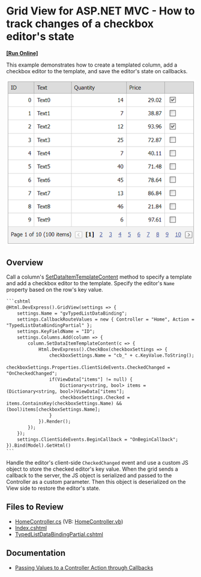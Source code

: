 # Grid View for ASP.NET MVC - How to track changes of a checkbox editor's state
<!-- run online -->
**[[Run Online]](https://codecentral.devexpress.com/e3979/)**
<!-- run online end -->

This example demonstrates how to create a templated column, add a checkbox editor to the template, and save the editor's state on callbacks.

![Save checkbox state](saveCheckboxState.png)

## Overview

Call a column's [SetDataItemTemplateContent](https://docs.devexpress.com/AspNetMvc/DevExpress.Web.Mvc.MVCxGridViewColumn.SetDataItemTemplateContent.overloads) method to specify a template and add a checkbox editor to the template. Specify the editor's `Name` property based on the row's key value.

    ```cshtml
    @Html.DevExpress().GridView(settings => {
        settings.Name = "gvTypedListDataBinding";
        settings.CallbackRouteValues = new { Controller = "Home", Action = "TypedListDataBindingPartial" };
        settings.KeyFieldName = "ID";
        settings.Columns.Add(column => {
            column.SetDataItemTemplateContent(c => {
                Html.DevExpress().CheckBox(checkboxSettings => {
                    checkboxSettings.Name = "cb_" + c.KeyValue.ToString();
                    checkboxSettings.Properties.ClientSideEvents.CheckedChanged = "OnCheckedChanged";
                    if(ViewData["items"] != null) {
                        Dictionary<string, bool> items = (Dictionary<string, bool>)ViewData["items"];
                        checkboxSettings.Checked = items.ContainsKey(checkboxSettings.Name) && (bool)items[checkboxSettings.Name];
                    }              
                }).Render();
            });
        });
        settings.ClientSideEvents.BeginCallback = "OnBeginCallback";
    }).Bind(Model).GetHtml()
    ```

Handle the editor's client-side `CheckedChanged` event and use a custom JS object to store the checked editor's key value. When the grid sends a callback to the server, the JS object is serialized and passed to the Controller as a custom parameter. Then this object is deserialized on the View side to restore the editor's state.

## Files to Review

* [HomeController.cs](./CS/CS/Controllers/HomeController.cs) (VB: [HomeController.vb](./VB/Controllers/HomeController.vb))
* [Index.cshtml](./CS/CS/Views/Home/Index.cshtml)
* [TypedListDataBindingPartial.cshtml](./CS/CS/Views/Home/TypedListDataBindingPartial.cshtml)

## Documentation

* [Passing Values to a Controller Action through Callbacks](https://docs.devexpress.com/AspNetMvc/9941/common-features/callback-based-functionality/passing-values-to-a-controller-action-through-callbacks)
